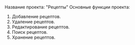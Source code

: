 Название проекта: "Рецепты"
Основные функции проекта:
1. Добавление рецептов.
2. Удаление рецептов.
3. Редактирование рецептов.
4. Поиск рецептов.
5. Хранение рецептов.
